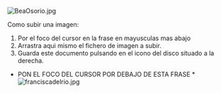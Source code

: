 ![BeaOsorio.jpg]({{site.baseurl}}/imgs/personas/BeaOsorio.jpg)

Como subir una imagen:

1. Por el foco del cursor en la frase en mayusculas mas abajo
2. Arrastra aqui mismo el fichero de imagen a subir.
3. Guarda este documento pulsando en el icono del disco situado a la derecha.


* PON EL FOCO DEL CURSOR POR DEBAJO DE ESTA FRASE *
![franciscadelrio.jpg]({{site.baseurl}}/imgs/personas/franciscadelrio.jpg)

